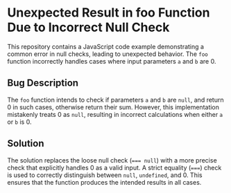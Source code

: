 # Unexpected Result in foo Function Due to Incorrect Null Check

This repository contains a JavaScript code example demonstrating a common error in null checks, leading to unexpected behavior. The `foo` function incorrectly handles cases where input parameters `a` and `b` are 0.

## Bug Description

The `foo` function intends to check if parameters `a` and `b` are `null`, and return 0 in such cases, otherwise return their sum. However, this implementation mistakenly treats 0 as `null`, resulting in incorrect calculations when either `a` or `b` is 0.

## Solution

The solution replaces the loose null check (`=== null`) with a more precise check that explicitly handles 0 as a valid input. A strict equality (`===`) check is used to correctly distinguish between `null`, `undefined`, and 0.  This ensures that the function produces the intended results in all cases.
